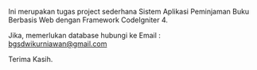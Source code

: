 ﻿Ini merupakan tugas project sederhana Sistem Aplikasi Peminjaman Buku Berbasis Web dengan Framework CodeIgniter 4.

Jika, memerlukan database hubungi ke Email : bgsdwikurniawan@gmail.com

Terima Kasih.
